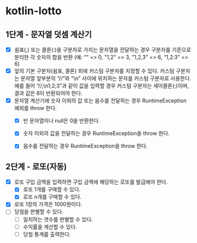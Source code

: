 # kotlin-lotto

## 1단계 - 문자열 덧셈 계산기
- [x] 쉼표(,) 또는 콜론(:)을 구분자로 가지는 문자열을 전달하는 경우 구분자를 기준으로 분리한 각 숫자의 합을 반환 (예: “” => 0, "1,2" => 3, "1,2,3" => 6, “1,2:3” => 6)
- [x] 앞의 기본 구분자(쉼표, 콜론) 외에 커스텀 구분자를 지정할 수 있다. 커스텀 구분자는 문자열 앞부분의 “//”와 “\n” 사이에 위치하는 문자를 커스텀 구분자로 사용한다. 예를 들어 “//;\n1;2;3”과 같이 값을 입력할 경우 커스텀 구분자는 세미콜론(;)이며, 결과 값은 6이 반환되어야 한다.
- [x] 문자열 계산기에 숫자 이외의 값 또는 음수를 전달하는 경우 RuntimeException 예외를 throw 한다.
   - [x] 빈 문자열이나 null은 0을 반환한다.
   - [x] 숫자 이외의 값을 전달하는 경우 RuntimeException을 throw 한다.
   - [x] 음수를 전달하는 경우 RuntimeException을 throw 한다.


## 2단계 - 로또(자동)
- [x] 로또 구입 금액을 입력하면 구입 금액에 해당하는 로또를 발급해야 한다.
   - [x] 로또 1개를 구매할 수 있다.
   - [x] 로또 n개를 구매할 수 있다.
- [x] 로또 1장의 가격은 1000원이다.
- [ ] 당첨을 판별할 수 있다.
   - [ ] 일치하는 갯수를 판별할 수 있다.
   - [ ] 수익률을 계산할 수 있다.
   - [ ] 당첨 통계를 출력한다.
